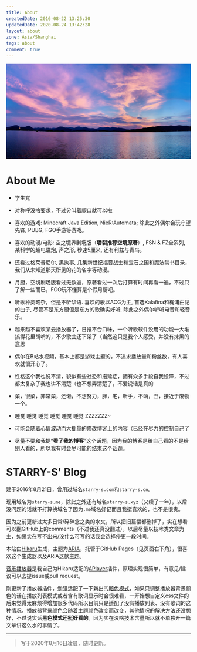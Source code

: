 ```yaml
---
title: About
createdDate: 2016-08-22 13:25:30
updatedDate: 2020-08-24 13:42:28
layout: about
zone: Asia/Shanghai
tags: about
comment: true
---
```


!["West Lake"](images/westlake.jpg "West Lake")

# About Me

 * 学生党

 * 对称呼没啥要求，不过分叫着顺口就可以啦

 * 喜欢的游戏: Minecraft Java Edition, NieR:Automata; 除此之外偶尔会玩守望先锋, PUBG, FGO手游等游戏。

 * 喜欢的动漫/电影: 空之境界剧场版（**墙裂推荐空境原著**）, FSN & FZ全系列, 某科学的超电磁炮, 声之形, 秒速5厘米, 还有利兹与青鸟。

 * 还看过格莱普尼尔, 黑执事, 几集新世纪福音战士和宝石之国和魔法禁书目录，我们从未知道那天所见的花的名字等动漫。

 * 月厨，空境剧场版看过无数遍，原著看过一次后打算有时间再看一遍，不过只了解一些而已，FGO玩不懂算是个假月厨吧。

 * 听歌种类略杂，但是不听华语. 喜欢的歌以ACG为主, 首选Kalafina和梶浦由記的曲子, 尽管不是东方厨但是东方的歌确实好听, 除此之外偶尔听听电音和轻音乐。

 * 越来越不喜欢某云播放器了，日推不合口味，一个听歌软件没用的功能一大堆搞得花里胡哨的，不少歌曲还下架了（当然这只是我个人感受，并没有抹黑的意思

 * 偶尔在B站水视频，基本上都是游戏主题的，不追求播放量和粉丝数，有人喜欢就很开心了。

 * 性格这个我也说不清，貌似有些社恐和拖延症，拥有众多手段自我设障，不过都太复杂了我也讲不清楚（也不想弄清楚了，不爱说话是真的

 * 菜，很菜，非常菜，还懒，不想努力，胖，宅，新手，不萌，丑，接近于废物一个。

 * 睡觉 睡觉 睡觉 睡觉 睡觉 睡觉 ZZZZZZZ~

 * 可能会随着心情波动而大批量的修改博客上的内容（已经在尽力的控制自己了

 * 尽量不要和我提“**看了我的博客**”这个话题，因为我的博客是给自己看的不是给别人看的，所以我有时会尽可能的结束这个话题。

# STARRY-S' Blog

建于2016年8月21日，曾用过域名`starry-s.com`和`starry-s.cn`。

现用域名为`starry-s.me`，除此之外还有域名`starry-s.xyz`（又续了一年），以后没问题的话就不打算换域名了因为`.me`域名好记而且我挺喜欢的，也不是很贵。

因为之前更新过太多日常/碎碎念之类的水文，所以把旧篇幅都删掉了，实在想看可以翻GitHub上的comments（不过我还真没翻过），以后尽量以技术类文章为主，如果实在写不出来/没什么可写的话我会选择停更一段时间。

本站由[Hikaru](https://hikaru.alynx.one/)生成，主题为[ARIA](https://github.com/AlynxZhou/hikaru-theme-aria)，托管于GitHub Pages（见页面右下角），很喜欢这个生成器以及ARIA这款主题。

[音乐播放器](https://github.com/STARRY-S/hikaru-generator-aplayer)是我自己为Hikaru适配的[APlayer](https://github.com/MoePlayer/APlayer)插件，原理实现很简单，有意见/建议可以去提issue或pull request。

刚更新了播放器插件，勉强适配了一下新出的[暗色模式](https://sh.alynx.one/posts/Dark-Mode-in-Theme/)，如果只调整播放器背景颜色的话在播放列表模式或者含有歌词显示时会很难看，一开始想自定义css文件的后来觉得太麻烦得增加很多代码所以目前只是适配了没有播放列表、没有歌词的这种情况，播放器背景颜色会随着主题颜色改变而改变，其他情况的解决方法还没想好，不过说实话**黑色模式还挺好看的**。因为实在没啥技术含量所以就不单独开一篇文章讲这么水的事情了。

----

<!--aplayer
{
    "name": "尼尔机械纪元 Nier Automata - Soundtrack Medley",
    "artist": "Animenz",
    "theme": "#F6890E",
    "url": "https://music.starry-s.me/music/0f0e_0758_070b_8de6859a81025aae1e540aed59439f48.m4a",
    "cover": "https://music.starry-s.me/music/cover/109951163092751719.jpg"
}
-->

> 写于2020年8月16日凌晨，随时更新。

